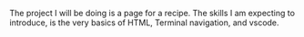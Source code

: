 The project I will be doing is a page for a recipe. 
The skills I am expecting to introduce, is the very 
basics of HTML, Terminal navigation, and vscode. 
